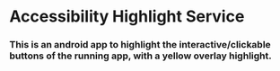# Accessibility Highlight Service

### This is an android app to highlight the interactive/clickable buttons of the running app, with a yellow overlay highlight.
